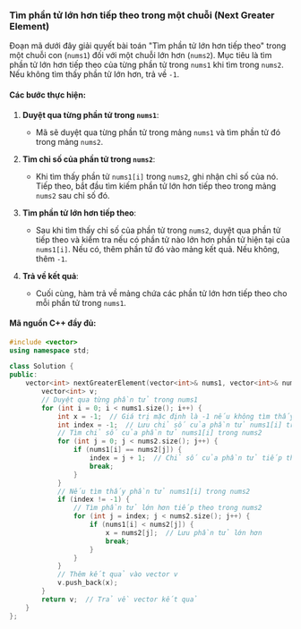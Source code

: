 ### Tìm phần tử lớn hơn tiếp theo trong một chuỗi (Next Greater Element)

Đoạn mã dưới đây giải quyết bài toán "Tìm phần tử lớn hơn tiếp theo" trong một chuỗi con (`nums1`) đối với một chuỗi lớn hơn (`nums2`). Mục tiêu là tìm phần tử lớn hơn tiếp theo của từng phần tử trong `nums1` khi tìm trong `nums2`. Nếu không tìm thấy phần tử lớn hơn, trả về `-1`.

#### Các bước thực hiện:

1. **Duyệt qua từng phần tử trong `nums1`**:
   - Mã sẽ duyệt qua từng phần tử trong mảng `nums1` và tìm phần tử đó trong mảng `nums2`.

2. **Tìm chỉ số của phần tử trong `nums2`**:
   - Khi tìm thấy phần tử `nums1[i]` trong `nums2`, ghi nhận chỉ số của nó. Tiếp theo, bắt đầu tìm kiếm phần tử lớn hơn tiếp theo trong mảng `nums2` sau chỉ số đó.

3. **Tìm phần tử lớn hơn tiếp theo**:
   - Sau khi tìm thấy chỉ số của phần tử trong `nums2`, duyệt qua phần tử tiếp theo và kiểm tra nếu có phần tử nào lớn hơn phần tử hiện tại của `nums1[i]`. Nếu có, thêm phần tử đó vào mảng kết quả. Nếu không, thêm `-1`.

4. **Trả về kết quả**:
   - Cuối cùng, hàm trả về mảng chứa các phần tử lớn hơn tiếp theo cho mỗi phần tử trong `nums1`.

#### Mã nguồn C++ đầy đủ:

```cpp
#include <vector>
using namespace std;

class Solution {
public:
    vector<int> nextGreaterElement(vector<int>& nums1, vector<int>& nums2) {
        vector<int> v;
        // Duyệt qua từng phần tử trong nums1
        for (int i = 0; i < nums1.size(); i++) {
            int x = -1;  // Giá trị mặc định là -1 nếu không tìm thấy phần tử lớn hơn
            int index = -1;  // Lưu chỉ số của phần tử nums1[i] trong nums2
            // Tìm chỉ số của phần tử nums1[i] trong nums2
            for (int j = 0; j < nums2.size(); j++) {
                if (nums1[i] == nums2[j]) {
                    index = j + 1;  // Chỉ số của phần tử tiếp theo trong nums2
                    break;
                }
            }
            // Nếu tìm thấy phần tử nums1[i] trong nums2
            if (index != -1) {
                // Tìm phần tử lớn hơn tiếp theo trong nums2
                for (int j = index; j < nums2.size(); j++) {
                    if (nums1[i] < nums2[j]) {
                        x = nums2[j];  // Lưu phần tử lớn hơn
                        break;
                    }
                }
            }
            // Thêm kết quả vào vector v
            v.push_back(x);
        }
        return v;  // Trả về vector kết quả
    }
};
